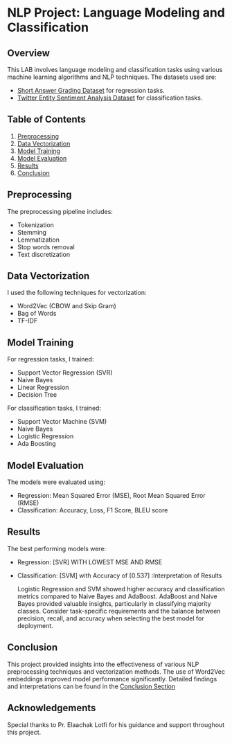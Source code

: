 # NLP Project: Language Modeling and Classification

## Overview
This LAB involves language modeling and classification tasks using various machine learning algorithms and NLP techniques. The datasets used are:
- [Short Answer Grading Dataset](https://github.com/dbbrandt/short_answer_granding_capstone_project/blob/master/data/sag/answers.csv) for regression tasks.
- [Twitter Entity Sentiment Analysis Dataset](https://www.kaggle.com/datasets/jp797498e/twitter-entity-sentiment-analysis) for classification tasks.

## Table of Contents
1. [Preprocessing](#preprocessing)
2. [Data Vectorization](#data-vectorization)
3. [Model Training](#model-training)
4. [Model Evaluation](#model-evaluation)
5. [Results](#results)
6. [Conclusion](#conclusion)

## Preprocessing
The preprocessing pipeline includes:
- Tokenization
- Stemming
- Lemmatization
- Stop words removal
- Text discretization

## Data Vectorization
I used the following techniques for vectorization:
- Word2Vec (CBOW and Skip Gram)
- Bag of Words
- TF-IDF

## Model Training
For regression tasks, I trained:
- Support Vector Regression (SVR)
- Naive Bayes
- Linear Regression
- Decision Tree

For classification tasks, I trained:
- Support Vector Machine (SVM)
- Naive Bayes
- Logistic Regression
- Ada Boosting

## Model Evaluation
The models were evaluated using:
- Regression: Mean Squared Error (MSE), Root Mean Squared Error (RMSE)
- Classification: Accuracy, Loss, F1 Score, BLEU score

## Results
The best performing models were:
- Regression: [SVR] WITH LOWEST MSE AND RMSE
- Classification: [SVM] with Accuracy of [0.537] :Interpretation of Results

    Logistic Regression and SVM showed higher accuracy and classification metrics compared to Naive Bayes and AdaBoost.
    AdaBoost and Naive Bayes provided valuable insights, particularly in classifying majority classes.
    Consider task-specific requirements and the balance between precision, recall, and accuracy when selecting the best model for deployment.

## Conclusion
This project provided insights into the effectiveness of various NLP preprocessing techniques and vectorization methods. The use of Word2Vec embeddings improved model performance significantly. Detailed findings and interpretations can be found in the [Conclusion Section](#conclusion)

## Acknowledgements
Special thanks to Pr. Elaachak Lotfi for his guidance and support throughout this project.

